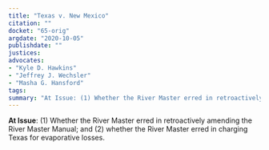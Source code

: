 ```yaml
---
title: "Texas v. New Mexico"
citation: ""
docket: "65-orig"
argdate: "2020-10-05"
publishdate: ""
justices:
advocates:
- "Kyle D. Hawkins"
- "Jeffrey J. Wechsler"
- "Masha G. Hansford"
tags:
summary: "At Issue: (1) Whether the River Master erred in retroactively amending the River Master Manual; and (2) whether the River Master erred in charging Texas for evaporative losses."
---
```

**At Issue**: (1) Whether the River Master erred in retroactively amending the River Master Manual; and (2) whether the River Master erred in charging Texas for evaporative losses.